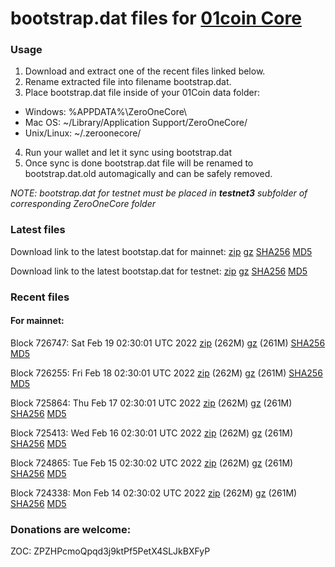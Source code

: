 # bootstrap.dat files for [01coin Core](https://01coin.io)

### Usage

1. Download and extract one of the recent files linked below.
2. Rename extracted file into filename bootstrap.dat.
3. Place bootstrap.dat file inside of your 01Coin data folder:
 - Windows: %APPDATA%\ZeroOneCore\
 - Mac OS: ~/Library/Application Support/ZeroOneCore/
 - Unix/Linux: ~/.zeroonecore/
4. Run your wallet and let it sync using bootstrap.dat
5. Once sync is done bootstrap.dat file will be renamed to bootstrap.dat.old automagically and can be safely removed.

_NOTE: bootstrap.dat for testnet must be placed in **testnet3** subfolder of corresponding ZeroOneCore folder_

### Latest files
Download link to the latest bootstap.dat for mainnet: [zip](https://files.01coin.io/mainnet/bootstrap.dat.zip) [gz](https://files.01coin.io/mainnet/bootstrap.dat.tar.gz) [SHA256](https://files.01coin.io/mainnet/sha256.txt) [MD5](https://files.01coin.io/mainnet/md5.txt)

Download link to the latest bootstap.dat for testnet: [zip](https://files.01coin.io/testnet/bootstrap.dat.zip) [gz](https://files.01coin.io/testnet/bootstrap.dat.tar.gz) [SHA256](https://files.01coin.io/testnet/sha256.txt) [MD5](https://files.01coin.io/testnet/md5.txt)

### Recent files

#### For mainnet:

Block 726747: Sat Feb 19 02:30:01 UTC 2022 [zip](https://files.01coin.io/mainnet/2022-02-19/bootstrap.dat.zip) (262M) [gz](https://files.01coin.io/mainnet/2022-02-19/bootstrap.dat.tar.gz) (261M) [SHA256](https://files.01coin.io/mainnet/2022-02-19/sha256.txt) [MD5](https://files.01coin.io/mainnet/2022-02-19/md5.txt)

Block 726255: Fri Feb 18 02:30:01 UTC 2022 [zip](https://files.01coin.io/mainnet/2022-02-18/bootstrap.dat.zip) (262M) [gz](https://files.01coin.io/mainnet/2022-02-18/bootstrap.dat.tar.gz) (261M) [SHA256](https://files.01coin.io/mainnet/2022-02-18/sha256.txt) [MD5](https://files.01coin.io/mainnet/2022-02-18/md5.txt)

Block 725864: Thu Feb 17 02:30:01 UTC 2022 [zip](https://files.01coin.io/mainnet/2022-02-17/bootstrap.dat.zip) (262M) [gz](https://files.01coin.io/mainnet/2022-02-17/bootstrap.dat.tar.gz) (261M) [SHA256](https://files.01coin.io/mainnet/2022-02-17/sha256.txt) [MD5](https://files.01coin.io/mainnet/2022-02-17/md5.txt)

Block 725413: Wed Feb 16 02:30:01 UTC 2022 [zip](https://files.01coin.io/mainnet/2022-02-16/bootstrap.dat.zip) (262M) [gz](https://files.01coin.io/mainnet/2022-02-16/bootstrap.dat.tar.gz) (261M) [SHA256](https://files.01coin.io/mainnet/2022-02-16/sha256.txt) [MD5](https://files.01coin.io/mainnet/2022-02-16/md5.txt)

Block 724865: Tue Feb 15 02:30:02 UTC 2022 [zip](https://files.01coin.io/mainnet/2022-02-15/bootstrap.dat.zip) (262M) [gz](https://files.01coin.io/mainnet/2022-02-15/bootstrap.dat.tar.gz) (261M) [SHA256](https://files.01coin.io/mainnet/2022-02-15/sha256.txt) [MD5](https://files.01coin.io/mainnet/2022-02-15/md5.txt)

Block 724338: Mon Feb 14 02:30:02 UTC 2022 [zip](https://files.01coin.io/mainnet/2022-02-14/bootstrap.dat.zip) (262M) [gz](https://files.01coin.io/mainnet/2022-02-14/bootstrap.dat.tar.gz) (261M) [SHA256](https://files.01coin.io/mainnet/2022-02-14/sha256.txt) [MD5](https://files.01coin.io/mainnet/2022-02-14/md5.txt)


### Donations are welcome:

ZOC: ZPZHPcmoQpqd3j9ktPf5PetX4SLJkBXFyP
